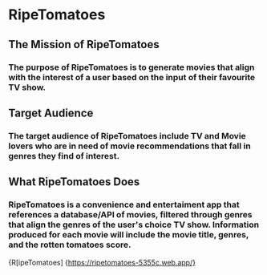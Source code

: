 # RipeTomatoes

## The Mission of RipeTomatoes
### The purpose of RipeTomatoes is to generate movies that align with the interest of a user based on the input of their favourite TV show.

## Target Audience
### The target audience of RipeTomatoes include TV and Movie lovers who are in need of movie recommendations that fall in genres they find of interest.

## What RipeTomatoes Does
### RipeTomatoes is a convenience and entertaiment app that references a database/API of movies, filtered through genres that align the genres of the user's choice TV show. Information produced for each movie will include the movie title, genres, and the rotten tomatoes score.

{R[ipeTomatoes] {https://ripetomatoes-5355c.web.app/}

